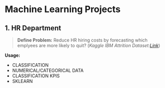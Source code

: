 # Machine Learning Projects 

## 1. HR Department 

> **Define Problem:** Reduce HR hiring costs by forecasting which emplyees are more likely to quit? (*Kaggle IBM Attrition Dataset:[Link](https://www.kaggle.com/pavansubhasht/ibm-hr-analytics-attrition-dataset)*)

**Usage:** 
* CLASSIFICATION 
* NUMERICAL/CATEGORICAL DATA 
* CLASSIFICATION KPIS
* SKLEARN
